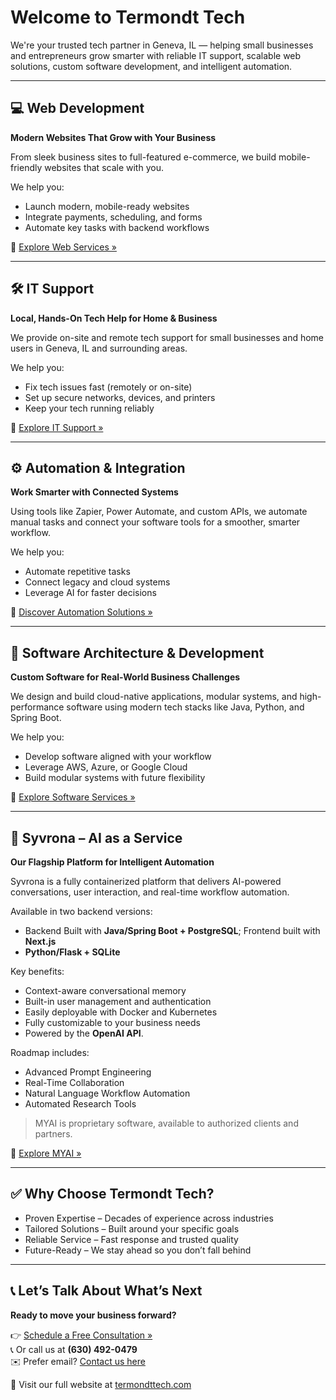 # Welcome to Termondt Tech

We're your trusted tech partner in Geneva, IL — helping small businesses and entrepreneurs grow smarter with reliable IT support, scalable web solutions, custom software development, and intelligent automation.

---

## 💻 Web Development

**Modern Websites That Grow with Your Business**

From sleek business sites to full-featured e-commerce, we build mobile-friendly websites that scale with you.

We help you:
- Launch modern, mobile-ready websites
- Integrate payments, scheduling, and forms
- Automate key tasks with backend workflows

🔗 [Explore Web Services »](https://termondttech.com/web-development-services)

---

## 🛠 IT Support

**Local, Hands-On Tech Help for Home & Business**

We provide on-site and remote tech support for small businesses and home users in Geneva, IL and surrounding areas.

We help you:
- Fix tech issues fast (remotely or on-site)
- Set up secure networks, devices, and printers
- Keep your tech running reliably

🔗 [Explore IT Support »](https://termondttech.com/tech-support-services)

---

## ⚙️ Automation & Integration

**Work Smarter with Connected Systems**

Using tools like Zapier, Power Automate, and custom APIs, we automate manual tasks and connect your software tools for a smoother, smarter workflow.

We help you:
- Automate repetitive tasks
- Connect legacy and cloud systems
- Leverage AI for faster decisions

🔗 [Discover Automation Solutions »](https://termondttech.com/middleware-integration)

---

## 🧩 Software Architecture & Development

**Custom Software for Real-World Business Challenges**

We design and build cloud-native applications, modular systems, and high-performance software using modern tech stacks like Java, Python, and Spring Boot.

We help you:
- Develop software aligned with your workflow
- Leverage AWS, Azure, or Google Cloud
- Build modular systems with future flexibility

🔗 [Explore Software Services »](https://termondttech.com/software-architecture)

---

## 🤖 Syvrona – AI as a Service

**Our Flagship Platform for Intelligent Automation**

Syvrona is a fully containerized platform that delivers AI-powered conversations, user interaction, and real-time workflow automation.

Available in two backend versions:
- Backend Built with **Java/Spring Boot + PostgreSQL**; Frontend built with **Next.js**
- **Python/Flask + SQLite**

Key benefits:
- Context-aware conversational memory
- Built-in user management and authentication
- Easily deployable with Docker and Kubernetes
- Fully customizable to your business needs
- Powered by the **OpenAI API**.

Roadmap includes:
- Advanced Prompt Engineering
- Real-Time Collaboration
- Natural Language Workflow Automation
- Automated Research Tools

> MYAI is proprietary software, available to authorized clients and partners.

🔗 [Explore MYAI »](https://termondttech.com/myai)

---

## ✅ Why Choose Termondt Tech?

- Proven Expertise – Decades of experience across industries  
- Tailored Solutions – Built around your specific goals  
- Reliable Service – Fast response and trusted quality  
- Future-Ready – We stay ahead so you don’t fall behind

---

## 📞 Let’s Talk About What’s Next

**Ready to move your business forward?**

👉 [Schedule a Free Consultation »](https://termondttechllc.setmore.com/services/96b4d1aa-cc4b-4b87-8b2f-3672ec6d1416)  
📞 Or call us at **(630) 492-0479**  
✉️ Prefer email? [Contact us here](https://termondttech.com/form/contact)

🔗 Visit our full website at [termondttech.com](https://termondttech.com)

